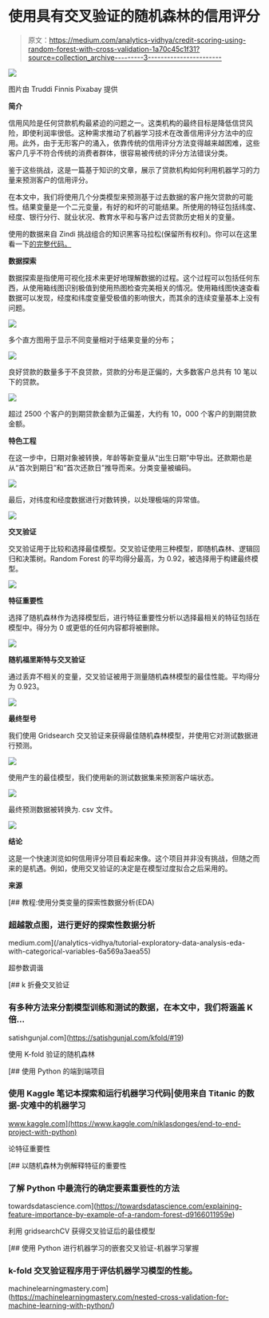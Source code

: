 # 使用具有交叉验证的随机森林的信用评分

> 原文：<https://medium.com/analytics-vidhya/credit-scoring-using-random-forest-with-cross-validation-1a70c45c1f31?source=collection_archive---------3----------------------->

![](img/0a59c266f31aa4cfb6179da926b04ac3.png)

图片由 Truddi Finnis Pixabay 提供

**简介**

信用风险是任何贷款机构最紧迫的问题之一。这类机构的最终目标是降低信贷风险，即使利润率很低。这种需求推动了机器学习技术在改善信用评分方法中的应用。此外，由于无形客户的涌入，依靠传统的信用评分方法变得越来越困难，这些客户几乎不符合传统的消费者群体，很容易被传统的评分方法错误分类。

鉴于这些挑战，这是一篇基于知识的文章，展示了贷款机构如何利用机器学习的力量来预测客户的信用评分。

在本文中，我们将使用几个分类模型来预测基于过去数据的客户拖欠贷款的可能性。结果变量是一个二元变量，有好的和坏的可能结果。所使用的特征包括纬度、经度、银行分行、就业状况、教育水平和与客户过去贷款历史相关的变量。

使用的数据来自 Zindi 挑战组合的知识黑客马拉松(保留所有权利)。你可以在这里看一下[的完整代码。](https://github.com/wanyangajnr/eda/blob/main/credit_scoring_final.ipynb)

**数据探索**

数据探索是指使用可视化技术来更好地理解数据的过程。这个过程可以包括任何东西，从使用箱线图识别极值到使用热图检查完美相关的情况。使用箱线图快速查看数据可以发现，经度和纬度变量受极值的影响很大，而其余的连续变量基本上没有问题。

![](img/1b729b3575391116b45eaa9602969cfa.png)

多个直方图用于显示不同变量相对于结果变量的分布；

![](img/237280a1ae15baf356ca4983b6d23660.png)

良好贷款的数量多于不良贷款，贷款的分布是正偏的，大多数客户总共有 10 笔以下的贷款。

![](img/60c23dade1dfd164f4f3c9b0b47c4000.png)

超过 2500 个客户的到期贷款金额为正偏差，大约有 10，000 个客户的到期贷款金额。

**特色工程**

在这一步中，日期对象被转换，年龄等新变量从“出生日期”中导出。还款期也是从“首次到期日”和“首次还款日”推导而来。分类变量被编码。

![](img/6b78a754303774a88a26c22cdd76499e.png)

最后，对纬度和经度数据进行对数转换，以处理极端的异常值。

![](img/16131b3ee30fc76bc09a2950c3f77d54.png)

**交叉验证**

交叉验证用于比较和选择最佳模型。交叉验证使用三种模型，即随机森林、逻辑回归和决策树。Random Forest 的平均得分最高，为 0.92，被选择用于构建最终模型。

![](img/c6a1a299eec52a427ed7c5f13b61cd14.png)

**特征重要性**

选择了随机森林作为选择模型后，进行特征重要性分析以选择最相关的特征包括在模型中。得分为 0 或更低的任何内容都将被删除。

![](img/696227d690057741442c8c0dd482f741.png)

**随机福里斯特与交叉验证**

通过丢弃不相关的变量，交叉验证被用于测量随机森林模型的最佳性能。平均得分为 0.923。

![](img/631661bcaeb3c63b93d186d5c40230ee.png)

**最终型号**

我们使用 Gridsearch 交叉验证来获得最佳随机森林模型，并使用它对测试数据进行预测。

![](img/b972c2728e6d9329bf159bbe1d1f8ad6.png)

使用产生的最佳模型，我们使用新的测试数据集来预测客户端状态。

![](img/8b3cc76c53b5180afacf2c166e88b8d1.png)

最终预测数据被转换为. csv 文件。

![](img/dc10085a8adc9ce0631cd560a6273547.png)

**结论**

这是一个快速浏览如何信用评分项目看起来像。这个项目并非没有挑战，但随之而来的是机遇。例如，使用交叉验证的决定是在模型过度拟合之后采用的。

**来源**

[](/analytics-vidhya/tutorial-exploratory-data-analysis-eda-with-categorical-variables-6a569a3aea55) [## 教程:使用分类变量的探索性数据分析(EDA)

### 超越散点图，进行更好的探索性数据分析

medium.com](/analytics-vidhya/tutorial-exploratory-data-analysis-eda-with-categorical-variables-6a569a3aea55) 

超参数调谐

[](https://satishgunjal.com/kfold/#19) [## k 折叠交叉验证

### 有多种方法来分割模型训练和测试的数据，在本文中，我们将涵盖 K 倍…

satishgunjal.com](https://satishgunjal.com/kfold/#19) 

使用 K-fold 验证的随机森林

[](https://www.kaggle.com/niklasdonges/end-to-end-project-with-python) [## 使用 Python 的端到端项目

### 使用 Kaggle 笔记本探索和运行机器学习代码|使用来自 Titanic 的数据-灾难中的机器学习

www.kaggle.com](https://www.kaggle.com/niklasdonges/end-to-end-project-with-python) 

论特征重要性

[](https://towardsdatascience.com/explaining-feature-importance-by-example-of-a-random-forest-d9166011959e) [## 以随机森林为例解释特征的重要性

### 了解 Python 中最流行的确定要素重要性的方法

towardsdatascience.com](https://towardsdatascience.com/explaining-feature-importance-by-example-of-a-random-forest-d9166011959e) 

利用 gridsearchCV 获得交叉验证后的最佳模型

[](https://machinelearningmastery.com/nested-cross-validation-for-machine-learning-with-python/) [## 使用 Python 进行机器学习的嵌套交叉验证-机器学习掌握

### k-fold 交叉验证程序用于评估机器学习模型的性能。

machinelearningmastery.com](https://machinelearningmastery.com/nested-cross-validation-for-machine-learning-with-python/)